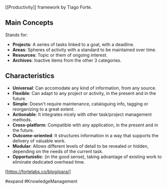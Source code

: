 [[Productivity]] framework by Tiago Forte.

## Main Concepts

Stands for:
- **Projects**: A series of tasks linked to a goal, with a deadline.
- **Areas**: Spheres of activity with a standard to be maintained over time.
- **Resources**: Topic or them of ongoing interest.
- **Archives**: Inactive items from the other 3 categories.

## Characteristics
- **Universal**: Can accomodate any kind of information, from any source.
- **Flexible**: Can adapt to any project or activity, in the present and in the future.
- **Simple**: Doesn't require maintenance, cataloguing info, tagging or reorganizing to a great extent.
- **Actionable**: It integrates nicely with other task/project management methods.
- **Cross-platform**: Compatible with any application, in the present and in the future.
- **Outcome-oriented**: It structures information in a way that supports the delivery of valuable work.
- **Modular**: Allows different levels of detail to be revealed or hidden, depending on the needs of the current task.
- **Opportunistic**: (in the good sense), taking advantage of existing work to eliminate dedicated overhead time.

[https://fortelabs.co/blog/para/]

#expand #KnowledgeManagement